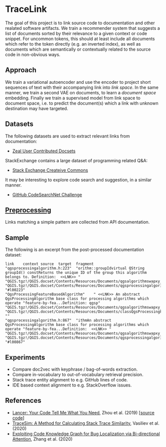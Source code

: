 # TraceLink

The goal of this project is to link source code to documentation and other realated software artifacts. We train a recommender system that suggests a list of documents sorted by their relevance to a given context or code snippet. For uncommon tokens, this should at least include all documents which refer to the token directly (e.g. an inverted index), as well as documents which are semantically or contextually related to the source code in non-obvious ways.

## Approach

We train a variational autoencoder and use the encoder to project short sequences of text with their accompanying link into *link space*. In the same manner, we train a second VAE on documents, to learn a *document space* embedding. Finally we train a supervised model from link space to document space, i.e. to predict the document(s) which a link with unknown destination may have targeted.

## Datasets

The following datasets are used to extract relevant links from documentation:

* [Zeal User Contributed Docsets](https://zealusercontributions.now.sh/)

StackExchange contains a large dataset of programming related Q&A:

* [Stack Exchange Createive Commons](https://archive.org/details/stackexchange)

It may be interesting to explore code search and suggestion, in a similar manner.

* [GitHub CodeSearchNet Challenge](https://github.com/github/CodeSearchNet)

## [Preprocessing](preprocessing/README.md)

Links matching a simple pattern are collected from API documentation.

## Sample

The following is an excerpt from the post-processed documentation dataset: 

```
link	context	source	target	fragment
"qgsprocessingalgorithm.h:223"	"orithm::groupIdvirtual QString groupId() constReturns the unique ID of the group this algorithm belongs to. Definition:  <<LNK>> "	"QGIS.tgz!/QGIS.docset/Contents/Resources/Documents/qgsalgorithmswapxy_8h_source.html"	"QGIS.tgz!/QGIS.docset/Contents/Resources/Documents/qgsprocessingalgorithm_8h_source.html"	"#l00223"
"QgsProcessingFeatureBasedAlgorithm"	" <<LNK>> An abstract QgsProcessingAlgorithm base class for processing algorithms which operate "feature-by-fea...Definition: qgsp"	"QGIS.tgz!/QGIS.docset/Contents/Resources/Documents/qgsalgorithmswapxy_8h_source.html"	"QGIS.tgz!/QGIS.docset/Contents/Resources/Documents/classQgsProcessingFeatureBasedAlgorithm.html"	""
"qgsprocessingalgorithm.h:867"	"ithmAn abstract QgsProcessingAlgorithm base class for processing algorithms which operate "feature-by-fea...Definition:  <<LNK>> "	"QGIS.tgz!/QGIS.docset/Contents/Resources/Documents/qgsalgorithmswapxy_8h_source.html"	"QGIS.tgz!/QGIS.docset/Contents/Resources/Documents/qgsprocessingalgorithm_8h_source.html"	"#l00867"
```

## Experiments

* Compare doc2vec with keyphrase / bag-of-words extraction.
* Compare in-vocabulary to out-of-vocabulary retrieval precision.
* Stack trace entity alignment to e.g. GitHub lines of code.
* IDE based context alignment to e.g. StackOverflow issues.

## References

* [Lancer: Your Code Tell Me What You Need](http://www.cs.sjtu.edu.cn/~zhonghao/paper/Lancer.pdf), Zhou et al. (2019) [[source code](https://github.com/sfzhou5678/Lancer)]
* [TraceSim: A Method for Calculating Stack Trace Similarity](https://arxiv.org/pdf/2009.12590.pdf), Vasiliev et al. (2020)
* [Exploiting Code Knowledge Graph for Bug Localization via Bi-directional Attention](https://doi.org/10.1145/3387904.3389281), Zhang et al. (2020)

